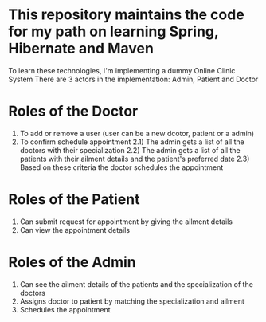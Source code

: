 # This repository maintains the code for my path on learning Spring, Hibernate and Maven
To learn these technologies, I'm implementing a dummy Online Clinic System
There are 3 actors in the implementation: Admin, Patient and Doctor

# Roles of the Doctor
1) To add or remove a user (user can be a new dcotor, patient or a admin)
2) To confirm schedule appointment
  2.1) The admin gets a list of all the doctors with their specialization
  2.2) The admin gets a list of all the patients with their ailment details and the patient's preferred date
  2.3) Based on these criteria the doctor schedules the appointment
  
# Roles of the Patient
1) Can submit request for appointment by giving the ailment details
2) Can view the appointment details

# Roles of the Admin
1) Can see the ailment details of the patients and the specialization of the doctors
2) Assigns doctor to patient by matching the specialization and ailment
3) Schedules the appointment
